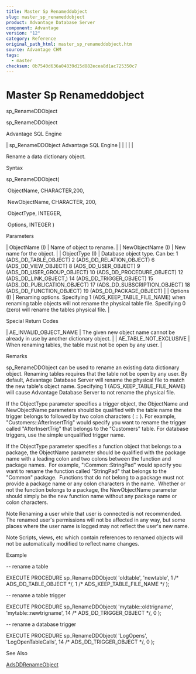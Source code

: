 ```yaml
---
title: Master Sp Renameddobject
slug: master_sp_renameddobject
product: Advantage Database Server
component: Advantage
version: "12"
category: Reference
original_path_html: master_sp_renameddobject.htm
source: Advantage CHM
tags:
  - master
checksum: 0b7540d636a04839d15d882ecea8d1ac725350c7
---
```


# Master Sp Renameddobject

sp\_RenameDDObject

sp\_RenameDDObject

Advantage SQL Engine

| sp\_RenameDDObject  Advantage SQL Engine |  |  |  |  |

Rename a data dictionary object.

Syntax

sp\_RenameDDObject(

 ObjectName, CHARACTER,200,

 NewObjectName, CHARACTER, 200,

 ObjectType, INTEGER,

 Options, INTEGER )

Parameters

| ObjectName (I) | Name of object to rename. |
| NewObjectName (I) | New name for the object. |
| ObjectType (I) | Database object type.  Can be:  1 (ADS\_DD\_TABLE\_OBJECT)  2 (ADS\_DD\_RELATION\_OBJECT)  6 (ADS\_DD\_VIEW\_OBJECT)  8 (ADS\_DD\_USER\_OBJECT)  9 (ADS\_DD\_USER\_GROUP\_OBJECT)  10 (ADS\_DD\_PROCEDURE\_OBJECT)  12 (ADS\_DD\_LINK\_OBJECT,)  14 (ADS\_DD\_TRIGGER\_OBJECT)  15 (ADS\_DD\_PUBLICATION\_OBJECT)  17 (ADS\_DD\_SUBSCRIPTION\_OBJECT)  18 (ADS\_DD\_FUNCTION\_OBJECT)  19 (ADS\_DD\_PACKAGE\_OBJECT) |
| Options (I) | Renaming options. Specifying 1 (ADS\_KEEP\_TABLE\_FILE\_NAME) when renaming table objects will not rename the physical table file. Specifying 0 (zero) will rename the tables physical file. |

Special Return Codes

| AE\_INVALID\_OBJECT\_NAME | The given new object name cannot be already in use by another dictionary object. |
| AE\_TABLE\_NOT\_EXCLUSIVE | When renaming tables, the table must not be open by any user. |

Remarks

sp\_RenameDDObject can be used to rename an existing data dictionary object. Renaming tables requires that the table not be open by any user. By default, Advantage Database Server will rename the physical file to match the new table's object name. Specifying 1 (ADS\_KEEP\_TABLE\_FILE\_NAME) will cause Advantage Database Server to not rename the physical file.

If the ObjectType parameter specifies a trigger object, the ObjectName and NewObjectName parameters should be qualified with the table name the trigger belongs to followed by two colon characters ( :: ). For example, "Customers::AfterInsertTrig" would specify you want to rename the trigger called "AfterInsertTrig" that belongs to the "Customers" table. For database triggers, use the simple unqualified trigger name.

If the ObjectType parameter specifies a function object that belongs to a package, the ObjectName parameter should be qualified with the package name with a leading colon and two colons between the function and package names.  For example, ":Common::StringPad" would specify you want to rename the function called "StringPad" that belongs to the "Common" package.  Functions that do not belong to a package must not provide a package name or any colon characters in the name.  Whether or not the function belongs to a package, the NewObjectName parameter should simply be the new function name without any package name or colon characters.

Note Renaming a user while that user is connected is not recommended. The renamed user's permissions will not be affected in any way, but some places where the user name is logged may not reflect the user's new name.

Note Scripts, views, etc which contain references to renamed objects will not be automatically modified to reflect name changes.

Example

-- rename a table

EXECUTE PROCEDURE sp\_RenameDDObject( 'oldtable', 'newtable', 1 /\* ADS\_DD\_TABLE\_OBJECT \*/, 1 /\* ADS\_KEEP\_TABLE\_FILE\_NAME \*/ );

-- rename a table trigger

EXECUTE PROCEDURE sp\_RenameDDObject( 'mytable::oldtrigname', 'mytable::newtrigname', 14 /\* ADS\_DD\_TRIGGER\_OBJECT \*/, 0 );

-- rename a database trigger

EXECUTE PROCEDURE sp\_RenameDDObject( 'LogOpens', 'LogOpenTableCalls', 14 /\* ADS\_DD\_TRIGGER\_OBJECT \*/, 0 );

See Also

[AdsDDRenameObject](ace_adsddrenameobject.md)
